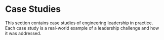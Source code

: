 
# Case Studies

This section contains case studies of engineering leadership in practice. Each case study is a real-world example of a leadership challenge and how it was addressed.
